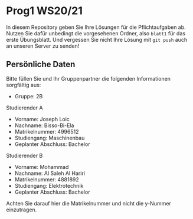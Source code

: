 # Prog1 WS20/21

In diesem Repository geben Sie Ihre Lösungen für die Pflichtaufgaben ab.
Nutzen Sie dafür unbedingt die vorgesehenen Ordner, also `blatt1` für das erste Übungsblatt.
Und vergessen Sie nicht Ihre Lösung mit `git push` auch an unseren Server zu senden!

## Persönliche Daten

Bitte füllen Sie und Ihr Gruppenpartner die folgenden Informationen sorgfältig aus:

- Gruppe: 2B

Studierender A
- Vorname: Joseph Loic
- Nachname: Bisso-Bi-Ela
- Matrikelnummer: 4996512
- Studiengang: Maschinenbau
- Geplanter Abschluss: Bachelor

Studierender B
- Vorname: Mohammad
- Nachname: Al Saleh Al Hariri
- Matrikelnummer: 4881892
- Studiengang: Elektrotechnik
- Geplanter Abschluss: Bachelor

Achten Sie darauf hier die Matrikelnummer und nicht die y-Nummer einzutragen.
